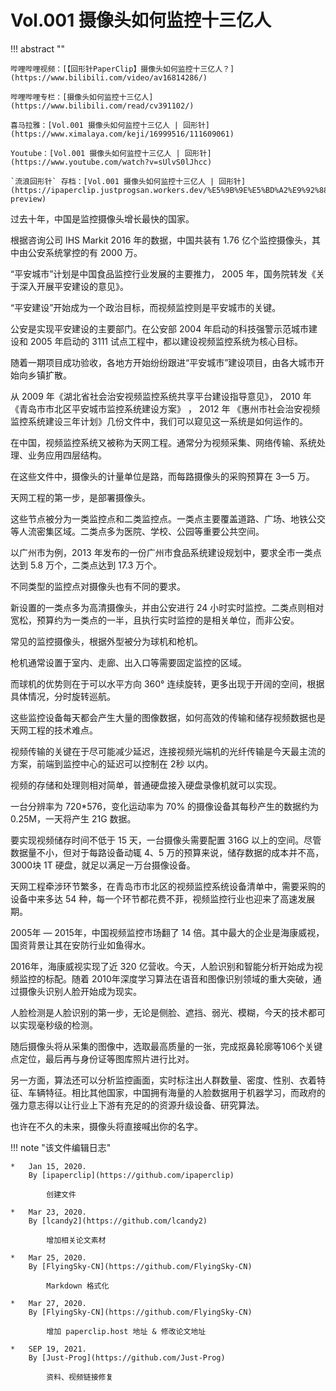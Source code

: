 # Vol.001 摄像头如何监控十三亿人

!!! abstract ""

	哔哩哔哩视频：[【回形针PaperClip】摄像头如何监控十三亿人？](https://www.bilibili.com/video/av16814286/)

	哔哩哔哩专栏：[摄像头如何监控十三亿人](https://www.bilibili.com/read/cv391102/)

	喜马拉雅：[Vol.001 摄像头如何监控十三亿人 | 回形针](https://www.ximalaya.com/keji/16999516/111609061)
	
	Youtube：[Vol.001 摄像头如何监控十三亿人 | 回形针](https://www.youtube.com/watch?v=sUlvS0lJhcc)

	`流浪回形针` 存档：[Vol.001 摄像头如何监控十三亿人 | 回形针](https://ipaperclip.justprogsan.workers.dev/%E5%9B%9E%E5%BD%A2%E9%92%88PaperClip/%E5%B8%B8%E8%A7%84Vol/Vol.001%20%E6%91%84%E5%83%8F%E5%A4%B4%E5%A6%82%E4%BD%95%E7%9B%91%E6%8E%A7%E5%8D%81%E4%B8%89%E4%BA%BF%E4%BA%BA%EF%BD%9C%E5%9B%9E%E5%BD%A2%E9%92%88.mp4?preview)

过去十年，中国是监控摄像头增长最快的国家。

根据咨询公司  IHS Markit 2016 年的数据，中国共装有 1.76 亿个监控摄像头，其中由公安系统掌控的有 2000 万。

“平安城市”计划是中国食品监控行业发展的主要推力， 2005 年，国务院转发《关于深入开展平安建设的意见》。

“平安建设”开始成为一个政治目标，而视频监控则是平安城市的关键。

公安是实现平安建设的主要部门。在公安部 2004 年启动的科技强警示范城市建设和 2005 年启动的 3111 试点工程中，都以建设视频监控系统为核心目标。

随着一期项目成功验收，各地方开始纷纷跟进“平安城市”建设项目，由各大城市开始向乡镇扩散。

从 2009 年《湖北省社会治安视频监控系统共享平台建设指导意见》， 2010 年《青岛市市北区平安城市监控系统建设方案》 ， 2012 年 《惠州市社会治安视频监控系统建设三年计划》几份文件中，我们可以窥见这一系统是如何运作的。

在中国，视频监控系统又被称为天网工程。通常分为视频采集、网络传输、系统处理、业务应用四层结构。

在这些文件中，摄像头的计量单位是路，而每路摄像头的采购预算在 3—5 万。

天网工程的第一步，是部署摄像头。

这些节点被分为一类监控点和二类监控点。一类点主要覆盖道路、广场、地铁公交等人流密集区域。二类点多为医院、学校、公园等重要公共空间。

以广州市为例，2013 年发布的一份广州市食品系统建设规划中，要求全市一类点达到 5.8 万个，二类点达到 17.3 万个。

不同类型的监控点对摄像头也有不同的要求。

新设置的一类点多为高清摄像头，并由公安进行 24 小时实时监控。二类点则相对宽松，预算约为一类点的一半，且执行实时监控的是相关单位，而非公安。

常见的监控摄像头，根据外型被分为球机和枪机。

枪机通常设置于室内、走廊、出入口等需要固定监控的区域。

而球机的优势则在于可以水平方向 360° 连续旋转，更多出现于开阔的空间，根据具体情况，分时旋转巡航。

这些监控设备每天都会产生大量的图像数据，如何高效的传输和储存视频数据也是天网工程的技术难点。

视频传输的关键在于尽可能减少延迟，连接视频光端机的光纤传输是今天最主流的方案，前端到监控中心的延迟可以控制在 2秒 以内。

视频的存储和处理则相对简单，普通硬盘接入硬盘录像机就可以实现。

一台分辨率为 720\*576，变化运动率为 70% 的摄像设备其每秒产生的数据约为 0.25M，一天将产生 21G 数据。

要实现视频储存时间不低于 15 天，一台摄像头需要配置 316G 以上的空间。尽管数据量不小，但对于每路设备动辄 4、5 万的预算来说，储存数据的成本并不高，3000块 1T 硬盘，就足以满足一万台摄像设备。

天网工程牵涉环节繁多，在青岛市市北区的视频监控系统设备清单中，需要采购的设备中来多达 54 种，每一个环节都花费不菲，视频监控行业也迎来了高速发展期。

2005年 — 2015年，中国视频监控市场翻了 14 倍。其中最大的企业是海康威视，国资背景让其在安防行业如鱼得水。

2016年，海康威视实现了近 320 亿营收。今天，人脸识别和智能分析开始成为视频监控的标配。随着 2010年深度学习算法在语音和图像识别领域的重大突破，通过摄像头识别人脸开始成为现实。

人脸检测是人脸识别的第一步，无论是侧脸、遮挡、弱光、模糊，今天的技术都可以实现毫秒级的检测。

随后摄像头将从采集的图像中，选取最高质量的一张，完成抠鼻轮廓等106个关键点定位，最后再与身份证等图库照片进行比对。

另一方面，算法还可以分析监控画面，实时标注出人群数量、密度、性别、衣着特征、车辆特征。相比其他国家，中国拥有海量的人脸数据用于机器学习，而政府的强力意志得以让行业上下游有充足的的资源升级设备、研究算法。

也许在不久的未来，摄像头将直接喊出你的名字。

[^1]:
	[惠州市社会治安视频监控系统建设三年规划.pdf](https://ipaperclip.justprogsan.workers.dev/%E5%9B%9E%E5%BD%A2%E9%92%88PaperClip/%E5%B8%B8%E8%A7%84Vol/%E7%94%A8%E5%88%B0%E7%9A%84%E6%96%87%E4%BB%B6/Vol.001%20%E6%91%84%E5%83%8F%E5%A4%B4/%E6%83%A0%E5%B7%9E%E5%B8%82%E7%A4%BE%E4%BC%9A%E6%B2%BB%E5%AE%89%E8%A7%86%E9%A2%91%E7%9B%91%E6%8E%A7%E7%B3%BB%E7%BB%9F%E5%BB%BA%E8%AE%BE%E4%B8%89%E5%B9%B4%E8%A7%84%E5%88%92.pdf)
	
[^2]:
	[青岛市北区平安城市监控系统建设方案（最终方案）.pdf](https://ipaperclip.justprogsan.workers.dev/%E5%9B%9E%E5%BD%A2%E9%92%88PaperClip/%E5%B8%B8%E8%A7%84Vol/%E7%94%A8%E5%88%B0%E7%9A%84%E6%96%87%E4%BB%B6/Vol.001%20%E6%91%84%E5%83%8F%E5%A4%B4/%E9%9D%92%E5%B2%9B%E5%B8%82%E5%8C%97%E5%8C%BA%E5%B9%B3%E5%AE%89%E5%9F%8E%E5%B8%82%E7%9B%91%E6%8E%A7%E7%B3%BB%E7%BB%9F%E5%BB%BA%E8%AE%BE%E6%96%B9%E6%A1%88_%E6%9C%80%E7%BB%88%E6%96%B9%E6%A1%88_.pdf?preview)
	
[^3]:
	[湖北省社会治安视频监控系统共享平台建设指导意见.pdf](https://ipaperclip.justprogsan.workers.dev/%E5%9B%9E%E5%BD%A2%E9%92%88PaperClip/%E5%B8%B8%E8%A7%84Vol/%E7%94%A8%E5%88%B0%E7%9A%84%E6%96%87%E4%BB%B6/Vol.001%20%E6%91%84%E5%83%8F%E5%A4%B4/%E6%B9%96%E5%8C%97%E7%9C%81%E7%A4%BE%E4%BC%9A%E6%B2%BB%E5%AE%89%E8%A7%86%E9%A2%91%E7%9B%91%E6%8E%A7%E7%B3%BB%E7%BB%9F%E5%85%B1%E4%BA%AB%E5%B9%B3%E5%8F%B0%E5%BB%BA%E8%AE%BE%E6%8C%87%E5%AF%BC%E6%84%8F%E8%A7%81.pdf)
	
[^4]:
	文件来自 <https://shimo.im/docs/4xhDnnJJJYQpMKNI> ，由 <https://ipaperclip.justprogsan.workers.dev> 存放。

!!! note "该文件编辑日志"

	* 	Jan 15, 2020.
		By [ipaperclip](https://github.com/ipaperclip)

			创建文件

	* 	Mar 23, 2020.
		By [lcandy2](https://github.com/lcandy2)

			增加相关论文素材
	
	* 	Mar 25, 2020.
		By [FlyingSky-CN](https://github.com/FlyingSky-CN)

			Markdown 格式化

	* 	Mar 27, 2020.
		By [FlyingSky-CN](https://github.com/FlyingSky-CN)

			增加 paperclip.host 地址 & 修改论文地址
	
	*	SEP 19, 2021.
		By [Just-Prog](https://github.com/Just-Prog)

			资料、视频链接修复
